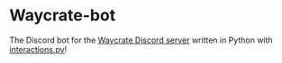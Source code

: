 # Waycrate-bot
The Discord bot for the [Waycrate Discord server](https://discord.gg/sSnFArkx9h) 
written in Python with 
[interactions.py](https://github.com/interactions-py/library)!
